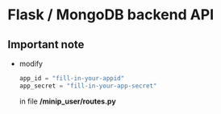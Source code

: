 # Flask / MongoDB backend API

## Important note
* modify 
    ```python
    app_id = "fill-in-your-appid"
    app_secret = "fill-in-your-app-secret"
    ```
    in file **/minip_user/routes.py**

